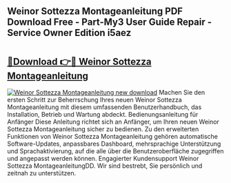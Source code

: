 ## Weinor Sottezza Montageanleitung PDF Download Free - Part-My3 User Guide Repair - Service Owner Edition i5aez

# <h2><a href="http://df8tis6.blite.top/?on=Weinor+Sottezza+Montageanleitung">🔗Download 👉🔴 Weinor Sottezza Montageanleitung</a></h2>

[![Weinor Sottezza Montageanleitung new download](https://i.imgur.com/lujVjoI.png)](http://df8tis6.blite.top/?on=Weinor+Sottezza+Montageanleitung)
Machen Sie den ersten Schritt zur Beherrschung Ihres neuen Weinor Sottezza Montageanleitung mit diesem umfassenden Benutzerhandbuch, das Installation, Betrieb und Wartung abdeckt. Bedienungsanleitung für Anfänger Diese Anleitung richtet sich an Anfänger, um Ihren neuen Weinor Sottezza Montageanleitung sicher zu bedienen. Zu den erweiterten Funktionen von Weinor Sottezza Montageanleitung gehören automatische Software-Updates, anpassbares Dashboard, mehrsprachige Unterstützung und Sprachaktivierung, auf die alle über die Benutzeroberfläche zugegriffen und angepasst werden können. Engagierter Kundensupport Weinor Sottezza MontageanleitungDD. Wir sind bestrebt, Sie persönlich und zeitnah zu unterstützen.
